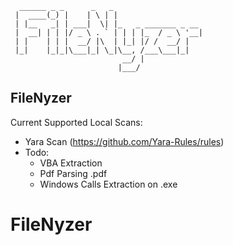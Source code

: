```
  ______ _ _      _   _                    
 |  ____(_) |    | \ | |                   
 | |__   _| | ___|  \| |_   _ _______ _ __ 
 |  __| | | |/ _ \ . ` | | | |_  / _ \ '__|
 | |    | | |  __/ |\  | |_| |/ /  __/ |   
 |_|    |_|_|\___|_| \_|\__, /___\___|_|   
                         __/ |             
                        |___/                                                                 
```

## FileNyzer
Current Supported Local Scans:

* Yara Scan (https://github.com/Yara-Rules/rules)
* Todo:
  * VBA Extraction
  * Pdf Parsing .pdf
  * Windows Calls Extraction on .exe
# FileNyzer
